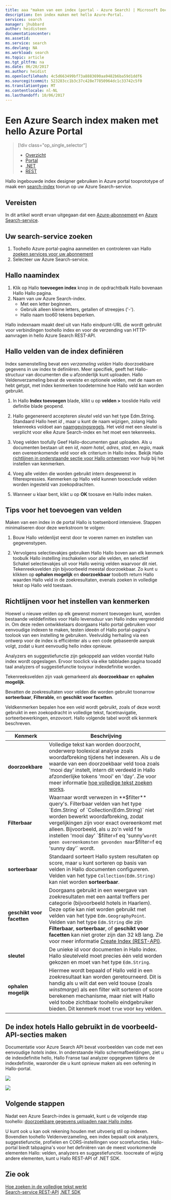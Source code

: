 ```yaml
---
title: aaa "maken van een index (portal - Azure Search) | Microsoft Docs'
description: Een index maken met hello Azure-Portal.
services: search
manager: jhubbard
author: heidisteen
documentationcenter: 
ms.assetid: 
ms.service: search
ms.devlang: NA
ms.workload: search
ms.topic: article
ms.tgt_pltfrm: na
ms.date: 06/20/2017
ms.author: heidist
ms.openlocfilehash: 4c5d663499bf73a8883690aa9482b6ba59d1ddf6
ms.sourcegitcommit: 523283cc1b3c37c428e77850964dc1c33742c5f0
ms.translationtype: MT
ms.contentlocale: nl-NL
ms.lasthandoff: 10/06/2017
---
```

# <a name="create-an-azure-search-index-using-hello-azure-portal"></a>Een Azure Search index maken met hello Azure Portal
> [!div class="op_single_selector"]
> * [Overzicht](search-what-is-an-index.md)
> * [Portal](search-create-index-portal.md)
> * [.NET](search-create-index-dotnet.md)
> * [REST](search-create-index-rest-api.md)
> 
> 

Hallo ingebouwde index designer gebruiken in Azure portal tooprototype of maak een [search-index](search-what-is-an-index.md) toorun op uw Azure Search-service. 

## <a name="prerequisites"></a>Vereisten

In dit artikel wordt ervan uitgegaan dat een [Azure-abonnement](https://azure.microsoft.com/pricing/free-trial/?WT.mc_id=A261C142F) en [Azure Search-service](search-create-service-portal.md).  

## <a name="find-your-search-service"></a>Uw search-service zoeken
1. Toohello Azure portal-pagina aanmelden en controleren van Hallo [zoeken services voor uw abonnement](https://portal.azure.com/#blade/HubsExtension/BrowseResourceBlade/resourceType/Microsoft.Search%2FsearchServices)
2. Selecteer uw Azure Search-service.

## <a name="name-hello-index"></a>Hallo naamindex

1. Klik op Hallo **toevoegen index** knop in de opdrachtbalk Hallo bovenaan Hallo Hallo pagina.
2. Naam van uw Azure Search-index. 
   * Met een letter beginnen.
   * Gebruik alleen kleine letters, getallen of streepjes ('-').
   * Hallo naam too60 tekens beperken.

  Hallo indexnaam maakt deel uit van Hallo eindpunt-URL die wordt gebruikt voor verbindingen toohello index en voor de verzending van HTTP-aanvragen in hello Azure Search REST-API.

## <a name="define-hello-fields-of-your-index"></a>Hallo velden van de index definiëren

Index samenstelling bevat een *verzameling velden* Hallo doorzoekbare gegevens in uw index te definiëren. Meer specifiek, geeft het Hallo-structuur van documenten die u afzonderlijk kunt uploaden. Hallo Veldenverzameling bevat de vereiste en optionele velden, met de naam en hebt getypt, met index kenmerken toodetermine hoe Hallo veld kan worden gebruikt.

1. In Hallo **Index toevoegen** blade, klikt u op **velden >** tooslide Hallo veld definitie blade geopend. 

2. Hallo gegenereerd accepteren *sleutel* veld van het type Edm.String. Standaard Hallo heet *id* , maar u kunt de naam wijzigen, zolang Hallo tekenreeks voldoet aan [naamgevingsregels](https://docs.microsoft.com/rest/api/searchservice/Naming-rules). Het veld met een sleutel is verplicht voor elke Azure Search-index en het moet een tekenreeks.

3. Voeg velden toofully Geef Hallo-documenten gaat uploaden. Als u documenten bestaan uit een *id*, *naam hotel*, *adres*, *stad*, en *regio*, maak een overeenkomende veld voor elk criterium in Hallo index. Bekijk Hallo [richtlijnen in onderstaande sectie voor Hallo ontwerpen](#design) voor hulp bij het instellen van kenmerken.

4. Voeg alle velden die worden gebruikt intern desgewenst in filterexpressies. Kenmerken op Hallo veld kunnen tooexclude velden worden ingesteld van zoekopdrachten.

5. Wanneer u klaar bent, klikt u op **OK** toosave en Hallo index maken.

## <a name="tips-for-adding-fields"></a>Tips voor het toevoegen van velden

Maken van een index in de portal Hallo is toetsenbord intensieve. Stappen minimaliseren door deze werkstroom te volgen:

1. Bouw Hallo veldenlijst eerst door te voeren namen en instellen van gegevenstypen.

2. Vervolgens selectievakjes gebruiken Hallo Hallo boven aan elk kenmerk toobulk Hallo instelling inschakelen voor alle velden, en selectief Schakel selectievakjes uit voor Hallo weinig velden waarvoor dit niet. Tekenreeksvelden zijn bijvoorbeeld meestal doorzoekbaar. Zo kunt u klikken op **ophalen mogelijk** en **doorzoekbaar** tooboth return Hallo waarden Hallo veld in de zoekresultaten, evenals zoeken in volledige tekst op Hallo veld toestaan. 

<a name="design"></a>
## <a name="design-guidance-for-setting-attributes"></a>Richtlijnen voor het instellen van kenmerken

Hoewel u nieuwe velden op elk gewenst moment toevoegen kunt, worden bestaande velddefinities voor Hallo levensduur van Hallo index vergrendeld in. Om deze reden ontwikkelaars doorgaans Hallo portal gebruiken voor eenvoudige indexen te maken, testen ideeën of Hallo portal-pagina's toolook van een instelling te gebruiken. Veelvuldig herhaling via een ontwerp voor de index is efficiënter als u een code gebaseerde aanpak volgt, zodat u kunt eenvoudig hello index opnieuw.

Analyzers en suggestiefunctie zijn gekoppeld aan velden voordat Hallo index wordt opgeslagen. Ervoor tooclick via elke tabbladen pagina tooadd taal analyzers of suggestiefunctie tooyour indexdefinitie worden.

Tekenreeksvelden zijn vaak gemarkeerd als **doorzoekbaar** en **ophalen mogelijk**.

Bevatten de zoekresultaten voor velden die worden gebruikt toonarrow **sorteerbaar**, **Filterable**, en **geschikt voor facetten**.

Veldkenmerken bepalen hoe een veld wordt gebruikt, zoals of deze wordt gebruikt in een zoekopdracht in volledige tekst, facetnavigatie, sorteerbewerkingen, enzovoort. Hallo volgende tabel wordt elk kenmerk beschreven.

|Kenmerk|Beschrijving|  
|---------------|-----------------|  
|**doorzoekbare**|Volledige tekst kan worden doorzocht, onderwerp toolexical analyse zoals woordafbreking tijdens het indexeren. Als u de waarde van een doorzoekbaar veld tooa zoals 'mooi day' instelt, intern dit verdeeld in Hallo afzonderlijke tokens 'mooi' en 'day'. Zie voor meer informatie [hoe volledige tekst zoeken works](search-lucene-query-architecture.md).|  
|**Filterbaar**|Waarnaar wordt verwezen in **$filter** query's. Filterbaar velden van het type `Edm.String` of `Collection(Edm.String)` niet worden bewerkt woordafbreking, zodat vergelijkingen zijn voor exact overeenkomt met alleen. Bijvoorbeeld, als u zo'n veld f te instellen 'mooi day' `$filter=f eq 'sunny'` wordt geen overeenkomsten gevonden maar `$filter=f eq 'sunny day'` wordt. |  
|**sorteerbaar**|Standaard sorteert Hallo system resultaten op score, maar u kunt sorteren op basis van velden in Hallo documenten configureren. Velden van het type `Collection(Edm.String)` kan niet worden **sorteerbaar**. |  
|**geschikt voor facetten**|Doorgaans gebruikt in een weergave van zoekresultaten met een aantal treffers per categorie (bijvoorbeeld hotels in Haarlem). Deze optie kan niet worden gebruikt met velden van het type `Edm.GeographyPoint`. Velden van het type `Edm.String` die zijn **Filterbaar**, **sorteerbaar**, of **geschikt voor facetten** kan niet groter zijn dan 32 kB lang. Zie voor meer informatie [Create Index (REST-API)](https://docs.microsoft.com/rest/api/searchservice/create-index).|  
|**sleutel**|De unieke id voor documenten in Hallo index. Hallo sleutelveld moet precies één veld worden gekozen en moet van het type `Edm.String`.|  
|**ophalen mogelijk**|Hiermee wordt bepaald of Hallo veld in een zoekresultaat kan worden geretourneerd. Dit is handig als u wilt dat een veld toouse (zoals *winstmarge*) als een filter wilt sorteren of score berekenen mechanisme, maar niet wilt Hallo veld toobe zichtbaar toohello eindgebruiker bieden. Dit kenmerk moet `true` voor `key` velden.|  

## <a name="create-hello-hotels-index-used-in-example-api-sections"></a>De index hotels Hallo gebruikt in de voorbeeld-API-secties maken

Documentatie voor Azure Search API bevat voorbeelden van code met een eenvoudige *hotels* index. In onderstaande Hallo schermafbeeldingen, ziet u de indexdefinitie hello, Hallo Franse taal analyzer opgegeven tijdens de indexdefinitie, waaronder die u kunt opnieuw maken als een oefening in Hallo-portal.

![](./media/search-create-index-portal/field-definitions.png)

![](./media/search-create-index-portal/set-analyzer.png)

## <a name="next-steps"></a>Volgende stappen

Nadat een Azure Search-index is gemaakt, kunt u de volgende stap toohello: [doorzoekbare gegevens uploaden naar Hallo index](search-what-is-data-import.md).

U kunt ook u kan ook rekening houden met uitvoerig stil op indexen. Bovendien toohello Veldenverzameling, een index bepaalt ook analyzers, suggestiefunctie, profielen en CORS-instellingen voor scorefuncties. Hallo-portal biedt tabpagina's voor het definiëren van de meest voorkomende elementen Hallo: velden, analyzers en suggestiefunctie. toocreate of wijzig andere elementen, kunt u Hallo REST-API of .NET SDK.

## <a name="see-also"></a>Zie ook

 [Hoe zoeken in de volledige tekst werkt](search-lucene-query-architecture.md)  
 [Search-service REST-API](https://docs.microsoft.com/rest/api/searchservice/) [.NET SDK](https://docs.microsoft.com/dotnet/api/overview/azure/search?view=azure-dotnet)

